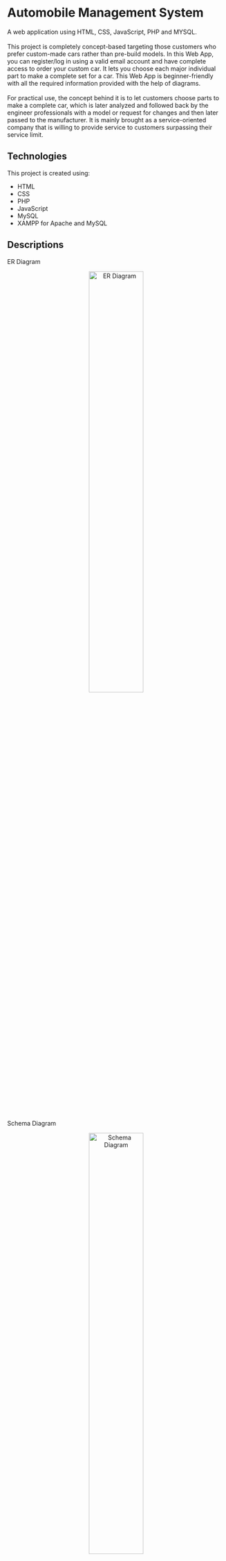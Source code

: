 # Automobile Management System
A web application using HTML, CSS, JavaScript, PHP and MYSQL.
<br>
<br>
This project is completely concept-based targeting those customers who prefer custom-made cars rather than pre-build models. In this Web App, you can register/log in using a valid email account and have complete access to order your custom car. It lets you choose each major individual part to make a complete set for a car. This Web App is beginner-friendly with all the required information provided with the help of diagrams.
<br>
<br>
For practical use, the concept behind it is to let customers choose parts to make a complete car, which is later analyzed and followed back by the engineer professionals with a model or request for changes and then later passed to the manufacturer. It is mainly brought as a service-oriented company that is willing to provide service to customers surpassing their service limit.
<br>
## Technologies
This project is created using:
* HTML
* CSS
* PHP
* JavaScript 
* MySQL
* XAMPP for Apache and MySQL

## Descriptions

ER Diagram
<p align="center">
   <img src="https://user-images.githubusercontent.com/89457854/167252432-d2bf50e2-aa45-42bb-a6a9-b290e3c3087f.png" width="50%" alt="ER Diagram">
</p>

Schema Diagram
<p align="center">
  <img src="https://user-images.githubusercontent.com/89457854/167252795-e385573b-eee2-4a3b-b9c0-d5c6c553752d.png" width="50%" alt="Schema Diagram">
</p>

## Implementation

<p align="center">
  <a href="https://youtu.be/lIcBHIgIN1I">
    <img src="https://user-images.githubusercontent.com/89457854/167309827-ed78cbf0-70a0-4e48-8e1b-0dd207485900.jpg" width="50%" alt="Link for YouTube video.">
  </a>
</p>


## Setup
To use this project:
1. Install XAMPP Server
2. Paste all the codes (except 'index.php' and 'SQL file')  in 'htdocs/AutomobileWebProject' folder under 'xampp' folder
3. Paste 'index.php' file in 'htdocs' folder under 'xampp' folder
4. Create a new user account with -- Host: `localhost`  -- Database_Password: `[46L7sjAxW44!LxK`  -- Database_Username: `id18887859_root`
5. Create a new database with DB name `id18887859_project`
6. Import database codes to the DB
7. Open homepage using localhost as hostname 

For reference check [this](https://youtu.be/lFZcEqgJa5E) video.

## Project Report
For more details, you can download project report of this project from  [here](https://drive.google.com/file/d/1A6KyrX6KsGZRGqjpYZpY95-bGoMnvhfj/view?usp=drivesdk "Project Report").
<br>
<br>
## Disclaimer
Images used in this project are form different sources. All the images are used for educational purpose only. I do not own any images used here, it belongs to its rightful owner.
